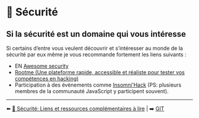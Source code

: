 # 🔐 Sécurité

## Si la sécurité est un domaine qui vous intéresse

Si certains d’entre vous veulent découvrir et s’intéresser au monde de la sécurité par eux même je vous recommande fortement les liens suivants :

- EN [Awesome security](https://github.com/sbilly/awesome-security)
- [Rootme (Une plateforme rapide, accessible et réaliste pour tester vos compétences en hacking)](https://www.root-me.org/)
- Participation à des évènements comme [Insomni'Hack](https://www.insomnihack.ch/) (PS: plusieurs membres de la communauté JavaScript y participent souvent).

---

⬅️ [🔐 Sécurité: Liens et ressources complémentaires à lire](./liens-et-ressources.md) |
➡️ [GIT](../git/git.md)
